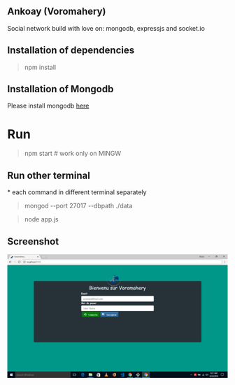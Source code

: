 ## Ankoay (Voromahery)

Social network build with love on: mongodb, expressjs and socket.io

## Installation of dependencies
> npm install

## Installation of Mongodb
Please install mongodb [here](https://www.mongodb.com/download-center#community)

# Run
> npm start # work only on MINGW

## Run other terminal
\* each command in different terminal separately
> mongod --port 27017 --dbpath ./data

> node app.js

## Screenshot

![demo](./screeshot/login.png)